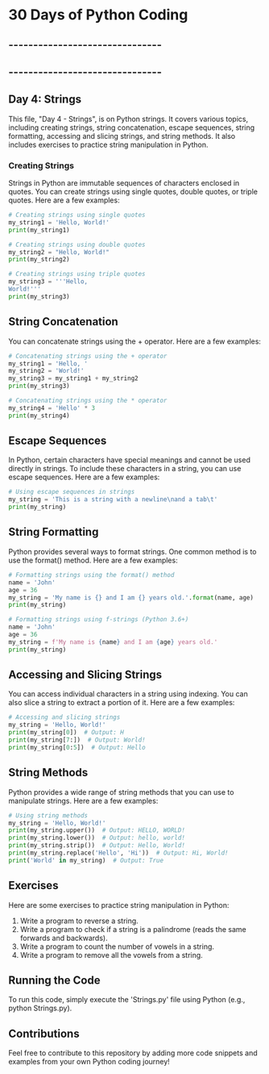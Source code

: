 # 30 Days of Python Coding
## -------------------------------
## -------------------------------

## Day 4: Strings

This file, "Day 4 - Strings", is on Python strings. It covers various topics, including creating strings, string concatenation, escape sequences, string formatting, accessing and slicing strings, and string methods. It also includes exercises to practice string manipulation in Python.

### Creating Strings

Strings in Python are immutable sequences of characters enclosed in quotes. You can create strings using single quotes, double quotes, or triple quotes. Here are a few examples:

```python
# Creating strings using single quotes
my_string1 = 'Hello, World!'
print(my_string1)

# Creating strings using double quotes
my_string2 = "Hello, World!"
print(my_string2)

# Creating strings using triple quotes
my_string3 = '''Hello,
World!'''
print(my_string3)
```
## String Concatenation
You can concatenate strings using the + operator. Here are a few examples:
```python
# Concatenating strings using the + operator
my_string1 = 'Hello, '
my_string2 = 'World!'
my_string3 = my_string1 + my_string2
print(my_string3)

# Concatenating strings using the * operator
my_string4 = 'Hello' * 3
print(my_string4)
```

## Escape Sequences
In Python, certain characters have special meanings and cannot be used directly in strings. To include these characters in a string, you can use escape sequences. Here are a few examples:

```python
# Using escape sequences in strings
my_string = 'This is a string with a newline\nand a tab\t'
print(my_string)
```

## String Formatting
Python provides several ways to format strings. One common method is to use the format() method. Here are a few examples:

```python
# Formatting strings using the format() method
name = 'John'
age = 36
my_string = 'My name is {} and I am {} years old.'.format(name, age)
print(my_string)

# Formatting strings using f-strings (Python 3.6+)
name = 'John'
age = 36
my_string = f'My name is {name} and I am {age} years old.'
print(my_string)
```

## Accessing and Slicing Strings
You can access individual characters in a string using indexing. You can also slice a string to extract a portion of it. Here are a few examples:

```python
# Accessing and slicing strings
my_string = 'Hello, World!'
print(my_string[0])  # Output: H
print(my_string[7:])  # Output: World!
print(my_string[0:5])  # Output: Hello
```


## String Methods
Python provides a wide range of string methods that you can use to manipulate strings. Here are a few examples:

```python
# Using string methods
my_string = 'Hello, World!'
print(my_string.upper())  # Output: HELLO, WORLD!
print(my_string.lower())  # Output: hello, world!
print(my_string.strip())  # Output: Hello, World!
print(my_string.replace('Hello', 'Hi'))  # Output: Hi, World!
print('World' in my_string)  # Output: True
```

## Exercises
Here are some exercises to practice string manipulation in Python:

1. Write a program to reverse a string.
2. Write a program to check if a string is a palindrome (reads the same forwards and backwards).
3. Write a program to count the number of vowels in a string.
4. Write a program to remove all the vowels from a string.



## Running the Code
To run this code, simply execute the 'Strings.py' file using Python (e.g., python Strings.py).

## Contributions
Feel free to contribute to this repository by adding more code snippets and examples from your own Python coding journey!